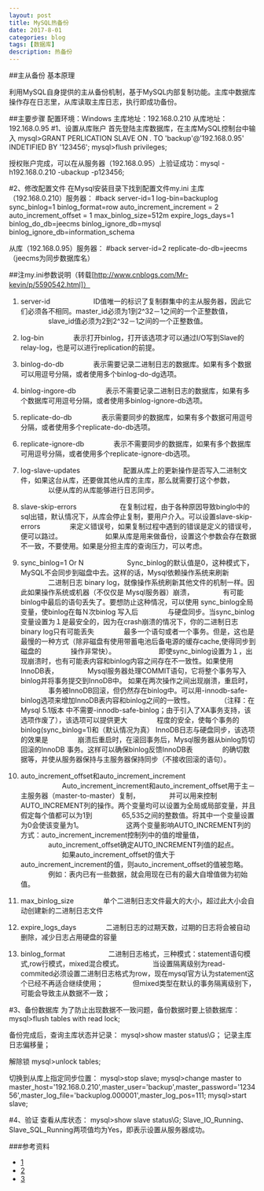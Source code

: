 ```yaml
---
layout: post
title: MySQL热备份
date: 2017-8-01
categories: blog
tags: [数据库]
description: 热备份
---
```



##主从备份 基本原理

利用MySQL自身提供的主从备份机制，基于MySQL内部复制功能。主库中数据库操作存在日志里，从库读取主库日志，执行即成功备份。


##主要步骤
配置环境：Windows
主库地址：192.168.0.210  从库地址：192.168.0.95
#1、设置从库账户
首先登陆主库数据库，在主库MySQL控制台中输入
mysql>GRANT PERLICATION SLAVE ON *.* TO 'backup'@'192.168.0.95' INDETIFIED BY '123456';
mysql>flush privileges;

授权账户完成，可以在从服务器（192.168.0.95）上验证成功：mysql -h192.168.0.210 -ubackup  -p123456;

#2、修改配置文件
在Mysql安装目录下找到配置文件my.ini
主库（192.168.0.210）服务器：
#back
server-id=1
log-bin=backuplog
sync_binlog=1
binlog_format=row
auto_increment_increment = 2
auto_increment_offset = 1
max_binlog_size=512m
expire_logs_days=1
binlog_do_db=jeecms
binlog_ignore_db=mysql
binlog_ignore_db=information_schema

从库（192.168.0.95）服务器：
#back
server-id=2
replicate-do-db=jeecms   （jeecms为同步数据库名）



##注my.ini参数说明（转载[http://www.cnblogs.com/Mr-kevin/p/5590542.html]）

1. server-id
　　　　　　ID值唯一的标识了复制群集中的主从服务器，因此它们必须各不相同。master_id必须为1到2^32－1之间的一个正整数值，
　　　　slave_id值必须为2到2^32－1之间的一个正整数值。

2. log-bin
　　　　表示打开binlog，打开该选项才可以通过I/O写到Slave的relay-log，也是可以进行replication的前提。

3. binlog-do-db
　　　　表示需要记录二进制日志的数据库。如果有多个数据可以用逗号分隔，或者使用多个binlog-do-dg选项。

4. binlog-ingore-db
　　　　表示不需要记录二进制日志的数据库，如果有多个数据库可用逗号分隔，或者使用多binlog-ignore-db选项。

5. replicate-do-db
　　　　表示需要同步的数据库，如果有多个数据可用逗号分隔，或者使用多个replicate-do-db选项。

6. replicate-ignore-db
　　　　表示不需要同步的数据库，如果有多个数据库可用逗号分隔，或者使用多个replicate-ignore-db选项。

7. log-slave-updates
　　　　　　配置从库上的更新操作是否写入二进制文件，如果这台从库，还要做其他从库的主库，那么就需要打这个参数，
　　　　以便从库的从库能够进行日志同步。

8. slave-skip-errors
　　　　　　在复制过程，由于各种原因导致binglo中的sql出错，默认情况下，从库会停止复制，要用户介入。可以设置slave-skip-errors
　　　　来定义错误号，如果复制过程中遇到的错误是定义的错误号，便可以路过。
　　　　　　如果从库是用来做备份，设置这个参数会存在数据不一致，不要使用。如果是分担主库的查询压力，可以考虑。

9. sync_binlog=1 Or N
　　　　　　Sync_binlog的默认值是0，这种模式下，MySQL不会同步到磁盘中去。这样的话，Mysql依赖操作系统来刷新
　　　　二进制日志 binary log，就像操作系统刷新其他文件的机制一样。因此如果操作系统或机器（不仅仅是 Mysql服务器）崩溃，
　　　　有可能binlog中最后的语句丢失了。要想防止这种情况，可以使用 sync_binlog全局变量，使binlog在每Ｎ次binlog 写入后
　　　　与硬盘同步。当sync_binlog 变量设置为１是最安全的，因为在crash崩溃的情况下，你的二进制日志binary log只有可能丢失
　　　　最多一个语句或者一个事务。但是，这也是最慢的一种方式（除非磁盘有使用带蓄电池后备电源的缓存cache,使得同步到磁盘的
　　　　操作非常快）。
　　　　　　即使sync_binlog设置为１，出现崩溃时，也有可能表内容和binlog内容之间存在不一致性。如果使用 InnoDB表，
　　　　Mysql服务器处理COMMIT语句，它将整个事务写入binlog并将事务提交到InnoDB中。 如果在两次操作之间出现崩溃，重启时，
　　　　事务被InnoDB回滚，但仍然存在binlog中。可以用-innodb-safe-binlog选项来增加InnoDB表内容和binlog之间的一致性。
　　　　（注释：在Mysql 5.1版本  中不需要-innodb-safe-binlog；由于引入了XA事务支持，该选项作废了），该选项可以提供更大
　　　　程度的安全，使每个事务的binlog(sync_binlog=1)和（默认情况为真） InnoDB日志与硬盘同步，该选项的效果是
　　　　崩溃后重启时，在滚回事务后，Mysql服务器从binlog剪切回滚的InnoDB 事务。这样可以确保binlog反馈InnoDB表
　　　　的确切数据等，并使从服务器保持与主服务器保持同步（不接收回滚的语句）。

10. auto_increment_offset和auto_increment_increment
　　　　　　Auto_increment_increment和auto_increment_offset用于主－主服务器（master-to-master）复制，
　　　　并可以用来控制AUTO_INCREMENT列的操作。两个变量均可以设置为全局或局部变量，并且假定每个值都可以为1到
　　　　65,535之间的整数值。将其中一个变量设置为0会使该变量为1。
　　　　　　这两个变量影响AUTO_INCREMENT列的方式：auto_increment_increment控制列中的值的增量值，
　　　　auto_increment_offset确定AUTO_INCREMENT列值的起点。
　　　　　　如果auto_increment_offset的值大于auto_increment_increment的值，则auto_increment_offset的值被忽略。
　　　　例如：表内已有一些数据，就会用现在已有的最大自增值做为初始值。

11. max_binlog_size
　　　　单个二进制日志文件最大的大小，超过此大小会自动创建新的二进制日志文件

12. expire_logs_days
　　　　二进制日志的过期天数，过期的日志将会被自动删除，减少日志占用硬盘的容量

13. binlog_format
　　　　　　二进制日志格式，三种模式：statement语句模式,row行模式，mixed混合模式。
　　　　当设置隔离级别为read-commited必须设置二进制日志格式为row，现在mysql官方认为statement这个已经不再适合继续使用；
　　　　但mixed类型在默认的事务隔离级别下，可能会导致主从数据不一致；


#3、备份数据库
为了防止出现数据不一致问题，备份数据时要上锁数据库：
mysql>flush tables with read lock;

备份完成后，查询主库状态并记录：
mysql>show master status\G；
记录主库日志偏移量；

解除锁 mysql>unlock tables;

切换到从库上指定同步位置：
mysql>stop slave;
mysql>change master to master_host='192.168.0.210',master_user='backup',master_password='123456',master_log_file='backuplog.000001',master_log_pos=111;
mysql>start slave;

#4、验证
查看从库状态：
mysql>show slave status\G;
Slave_IO_Running、Slave_SQL_Running两项值均为Yes，即表示设置从服务器成功。


###参考资料
- [1](http://blog.csdn.net/sleepbird/article/details/1745261)
- [2](http://blog.csdn.net/binyao02123202/article/details/19323399)
- [3](http://www.cnblogs.com/Mr-kevin/p/5590542.html)
